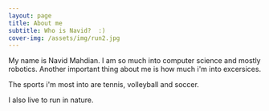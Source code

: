 ```yaml
---
layout: page
title: About me
subtitle: Who is Navid?  :)
cover-img: /assets/img/run2.jpg
---
```


My name is Navid Mahdian.
I am so much into computer science and mostly robotics.
Another important thing about me is how much i'm into excersices.

The sports i'm most into are tennis, volleyball and soccer.

I also live to run in nature.
